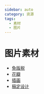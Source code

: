 ```yaml
---
sidebar: auto
category: 资源
tags:
  - 素材 
  - 图片
---
```


# 图片素材
* [免版税](https://pixabay.com/zh/)
* [花瓣](https://huaban.com/pins/5272454978/similar/materials)
* [插画](https://itg.digital/)
* [稿定设计](https://www.gaoding.com/?hmsr=pcbaidu-sem-home-ppc-gd-100000-sem&bd_vid=12431008040894800874&utm_medium=cpc&utm_source=pcbaidu)